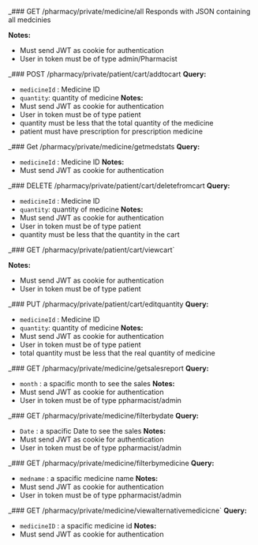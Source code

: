_### GET /pharmacy/private/medicine/all
Responds with JSON containing all medcinies 

**Notes:**
* Must send JWT as cookie for authentication
* User in token must be of type admin/Pharmacist


_### POST /pharmacy/private/patient/cart/addtocart
**Query:**
* `medicineId` : Medicine ID
* `quantity`: quantity of medicine
**Notes:**
* Must send JWT as cookie for authentication
* User in token must be of type patient
* quantity must be less that the total quantity of the medicine
* patient must have prescription for prescription medicine


_### Get /pharmacy/private/medicine/getmedstats
**Query:**
* `medicineId` : Medicine ID
**Notes:**
* Must send JWT as cookie for authentication

_### DELETE /pharmacy/private/patient/cart/deletefromcart
**Query:**
* `medicineId` : Medicine ID
* `quantity`: quantity of medicine
**Notes:**
* Must send JWT as cookie for authentication
* User in token must be of type patient
* quantity must be less that the  quantity in the cart

_### GET /pharmacy/private/patient/cart/viewcart`

**Notes:**
* Must send JWT as cookie for authentication
* User in token must be of type patient

_### PUT /pharmacy/private/patient/cart/editquantity
**Query:**
* `medicineId` : Medicine ID
* `quantity`: quantity of medicine
**Notes:**
* Must send JWT as cookie for authentication
* User in token must be of type patient
* total quantity must be less that the real quantity of medicine

_### GET /pharmacy/private/medicine/getsalesreport
**Query:**
* `month` : a spacific month to see the sales
**Notes:**
* Must send JWT as cookie for authentication
* User in token must be of type ppharmacist/admin

_### GET /pharmacy/private/medicine/filterbydate
**Query:**
* `Date` : a spacific Date to see the sales
**Notes:**
* Must send JWT as cookie for authentication
* User in token must be of type ppharmacist/admin
 
 _### GET /pharmacy/private/medicine/filterbymedicine
**Query:**
* `medname` : a spacific medicine name
**Notes:**
* Must send JWT as cookie for authentication
* User in token must be of type ppharmacist/admin

 _### GET /pharmacy/private/medicine/viewalternativemedicicne`
**Query:**
* `medicineID` : a spacific medicine id
**Notes:**
* Must send JWT as cookie for authentication



